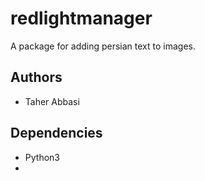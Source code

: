 # redlightmanager

A package for adding persian text to images.

## Authors

- Taher Abbasi

## Dependencies

- Python3
- 